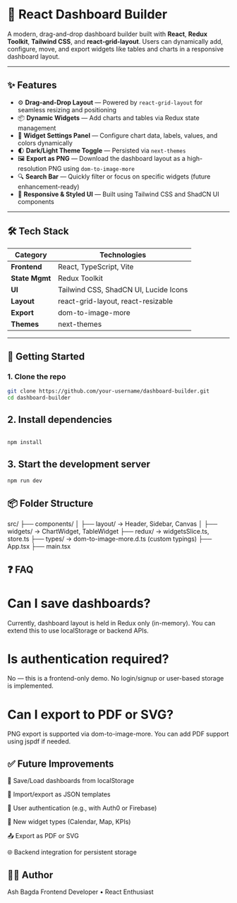 # 🧩 React Dashboard Builder

A modern, drag-and-drop dashboard builder built with **React**, **Redux Toolkit**, **Tailwind CSS**, and **react-grid-layout**. Users can dynamically add, configure, move, and export widgets like tables and charts in a responsive dashboard layout.

---

## ✨ Features

- ⚙️ **Drag-and-Drop Layout** — Powered by `react-grid-layout` for seamless resizing and positioning
- 📦 **Dynamic Widgets** — Add charts and tables via Redux state management
- 🎨 **Widget Settings Panel** — Configure chart data, labels, values, and colors dynamically
- 🌓 **Dark/Light Theme Toggle** — Persisted via `next-themes`
- 🖼️ **Export as PNG** — Download the dashboard layout as a high-resolution PNG using `dom-to-image-more`
- 🔍 **Search Bar** — Quickly filter or focus on specific widgets (future enhancement-ready)
- 💅 **Responsive & Styled UI** — Built using Tailwind CSS and ShadCN UI components

---

## 🛠️ Tech Stack

| Category       | Technologies                                  |
|----------------|-----------------------------------------------|
| **Frontend**   | React, TypeScript, Vite                       |
| **State Mgmt** | Redux Toolkit                                 |
| **UI**         | Tailwind CSS, ShadCN UI, Lucide Icons         |
| **Layout**     | react-grid-layout, react-resizable            |
| **Export**     | dom-to-image-more                             |
| **Themes**     | next-themes                                   |

---

## 🚀 Getting Started

### 1. Clone the repo

```bash
git clone https://github.com/your-username/dashboard-builder.git
cd dashboard-builder
```
## 2. Install dependencies
```bash 

npm install
```
## 3. Start the development server

```bash
npm run dev
```

## 📦 Folder Structure

src/
├── components/
│   ├── layout/          → Header, Sidebar, Canvas
│   ├── widgets/         → ChartWidget, TableWidget
├── redux/               → widgetsSlice.ts, store.ts
├── types/               → dom-to-image-more.d.ts (custom typings)
├── App.tsx
├── main.tsx

## ❓ FAQ

# Can I save dashboards?

Currently, dashboard layout is held in Redux only (in-memory). You can extend this to use localStorage or backend APIs.

# Is authentication required?

No — this is a frontend-only demo. No login/signup or user-based storage is implemented.

# Can I export to PDF or SVG?

PNG export is supported via dom-to-image-more. You can add PDF support using jspdf if needed.

## ✅ Future Improvements
💾 Save/Load dashboards from localStorage

🔄 Import/export as JSON templates

👥 User authentication (e.g., with Auth0 or Firebase)

🧩 New widget types (Calendar, Map, KPIs)

📤 Export as PDF or SVG

🌐 Backend integration for persistent storage

## 🙋‍♂️ Author
Ash Bagda
Frontend Developer • React Enthusiast
